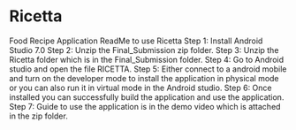 # Ricetta
Food Recipe Application
ReadMe to use Ricetta 
Step 1: Install Android Studio 7.0 
Step 2: Unzip the Final_Submission zip folder. 
Step 3: Unzip the Ricetta folder which is in the Final_Submission folder. 
Step 4: Go to Android studio and open the file RICETTA. 
Step 5: Either connect to a android mobile and turn on the developer mode to install the application in 
physical mode or you can also run it in virtual mode in the Android studio. 
Step 6: Once installed you can successfully build the application and use the application.  
Step 7: Guide to use the application is in the demo video which is attached in the zip folder. 

 
